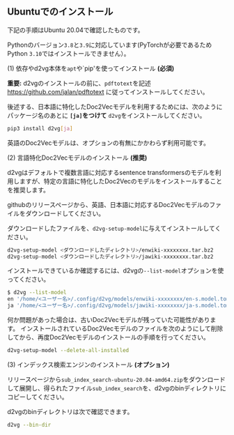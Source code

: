 ## Ubuntuでのインストール

下記の手順はUbuntu 20.04で確認したものです。

Pythonのバージョン`3.8`と`3.9`に対応しています(PyTorchが必要であるためPython `3.10`ではインストールできません）。

(1) 依存やd2vg本体を`apt`や`pip'を使ってインストール **(必須)**

**重要:** d2vgのインストールの前に、`pdftotext`を記述 https://github.com/jalan/pdftotext に従ってインストールしてください。

後述する、日本語に特化したDoc2Vecモデルを利用するためには、次のようにパッケージ名のあとに **`[ja]`をつけて** `d2vg`をインストールしてください。

```sh
pip3 install d2vg[ja]
```

英語のDoc2Vecモデルは、オプションの有無にかかわらず利用可能です。

(2) 言語特化Doc2Vecモデルのインストール **(推奨)**

d2vgはデフォルトで複数言語に対応するsentence transformersのモデルを利用しますが、特定の言語に特化したDoc2Vecのモデルをインストールすることを推奨します。

githubのリリースページから、英語、日本語に対応するDoc2Vecモデルのファイルをダウンロードしてください。

ダウンロードしたファイルを、`d2vg-setup-model`に与えてインストールしてください。

```sh
d2vg-setup-model <ダウンロードしたディレクトリ>/enwiki-xxxxxxxx.tar.bz2
d2vg-setup-model <ダウンロードしたディレクトリ>/jawiki-xxxxxxxx.tar.bz2
```

インストールできているか確認するには、d2vgの`--list-model`オプションを使ってください。

```sh
$ d2vg --list-model
en '/home/<ユーザー名>/.config/d2vg/models/enwiki-xxxxxxxx/en-s.model.toml'
ja '/home/<ユーザー名>/.config/d2vg/models/jawiki-xxxxxxxx/ja-s.model.toml'
```

何か問題があった場合は、古いDoc2Vecモデルが残っていた可能性があります。
インストールされているDoc2Vecモデルのファイルを次のようにして削除してから、再度Doc2Vecモデルのインストールの手順を行ってください。

```sh
d2vg-setup-model --delete-all-installed
```

(3) インデックス検索エンジンのインストール **(オプション)**

リリースページから`sub_index_search-ubuntu-20.04-amd64.zip`をダウンロードして展開し、得られたファイル`sub_index_search`を、d2vgのbinディレクトリにコピーしてください。

d2vgのbinディレクトリは次で確認できます。

```sh
d2vg --bin-dir
```
